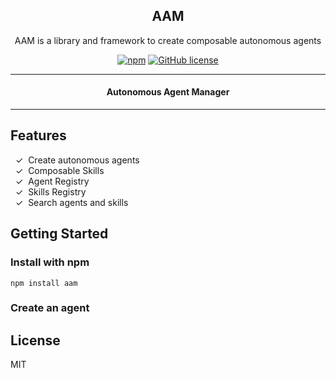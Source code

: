 <div align="center">

## AAM

AAM is a library and framework to create composable autonomous agents

[![npm](https://img.shields.io/npm/dt/rww.svg)](https://npmjs.com/package/rww)
[![GitHub license](https://img.shields.io/badge/license-MIT-blue.svg)](https://github.com/melvincarvalho/aam/blob/gh-pages/LICENSE)

---
#### Autonomous Agent Manager
---
</div>

## Features

&nbsp;&nbsp;✓&nbsp; Create autonomous agents<br>
&nbsp;&nbsp;✓&nbsp; Composable Skills<br>
&nbsp;&nbsp;✓&nbsp; Agent Registry<br>
&nbsp;&nbsp;✓&nbsp; Skills Registry<br>
&nbsp;&nbsp;✓&nbsp; Search agents and skills<br>

## Getting Started
### Install with npm

```
npm install aam
```

### Create an agent

## License

MIT


